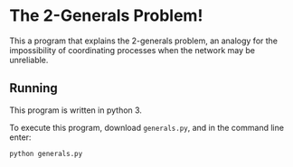 # The 2-Generals Problem!
This a program that explains the 2-generals problem, an analogy for the impossibility of coordinating processes when the network may be unreliable.

## Running

This program is written in python 3.

To execute this program, download `generals.py`, and in the command line enter:

 ```bash
 python generals.py
 ```
